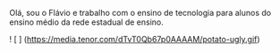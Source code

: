 Olá, sou o Flávio e trabalho com o ensino de tecnologia para alunos do ensino médio da rede estadual de ensino.


! [ ] (https://media.tenor.com/dTvT0Qb67p0AAAAM/potato-ugly.gif)
